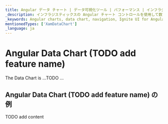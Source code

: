 ```yaml
---
title: Angular データ チャート | データ可視化ツール | パフォーマンス | インフラジスティックス
_description: インフラジスティックスの Angular チャート コントロールを使用して数百万のデータ ポイントを超高速でレンダリングします。Ignite UI for Angular グラフの高パフォーマンスをお試しください!
_keywords: Angular charts, data chart, navigation, Ignite UI for Angular, Infragistics, Angular チャート, データ チャート, パフォーマンス, インフラジスティックス
mentionedTypes: ['XamDataChart']
_language: ja
---
```


# Angular Data Chart (TODO add feature name)

The Data Chart is ...TODO ...

## Angular Data Chart (TODO add feature name) の例

<code-view style="height: 500px"
           data-demos-base-url="{environment:dvDemosBaseUrl}"
           iframe-src="{environment:dvDemosBaseUrl}/charts/data-chart-chart-performance"
           alt="Angular Data Chart (TODO add feature name) の例"
           github-src="charts/data-chart/chart-performance">
</code-view>

<div class="divider--half"></div>

TODO add content
